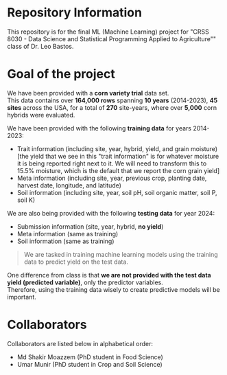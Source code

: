 # Repository Information

This repository is for the final ML (Machine Learning) project for "CRSS 8030 - Data Science and Statistical Programming Applied to Agriculture"" class of Dr. Leo Bastos.

# Goal of the project

We have been provided with a **corn variety trial** data set.  
This data contains over **164,000 rows** spanning **10 years** (2014-2023), **45 sites** across the USA, for a total of **270** site-years, where over **5,000** corn hybrids were evaluated.  

We have been provided with the following **training data** for years 2014-2023:   

  - Trait information (including site, year, hybrid, yield, and grain moisture) [the yield that we see in this "trait information" is for whatever moisture it is being reported right next to it. We will need to transform this to 15.5% moisture, which is the default that we report the corn grain yield] 
  - Meta information (including site, year, previous crop, planting date, harvest date, longitude, and latitude)  
  - Soil information (including site, year, soil pH, soil organic matter, soil P, soil K)  

We are also being provided with the following **testing data** for year 2024:  
  - Submission information (site, year, hybrid, **no yield**)  
  - Meta information (same as training)  
  - Soil information (same as training)  

> We are tasked in training machine learning models using the training data to predict yield on the test data.  

One difference from class is that **we are not provided with the test data yield (predicted variable)**, only the predictor variables.  
Therefore, using the training data wisely to create predictive models will be important.  


# Collaborators

Collaborators are listed below in alphabetical order:

- Md Shakir Moazzem (PhD student in Food Science)
- Umar Munir (PhD student in Crop and Soil Science)